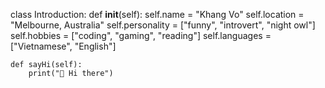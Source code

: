 class Introduction:
    def __init__(self):
        self.name = "Khang Vo"
        self.location = "Melbourne, Australia"
        self.personality = ["funny", "introvert", "night owl"]
        self.hobbies = ["coding", "gaming", "reading"]
        self.languages = ["Vietnamese", "English"]

    def sayHi(self):
        print("👋 Hi there")
